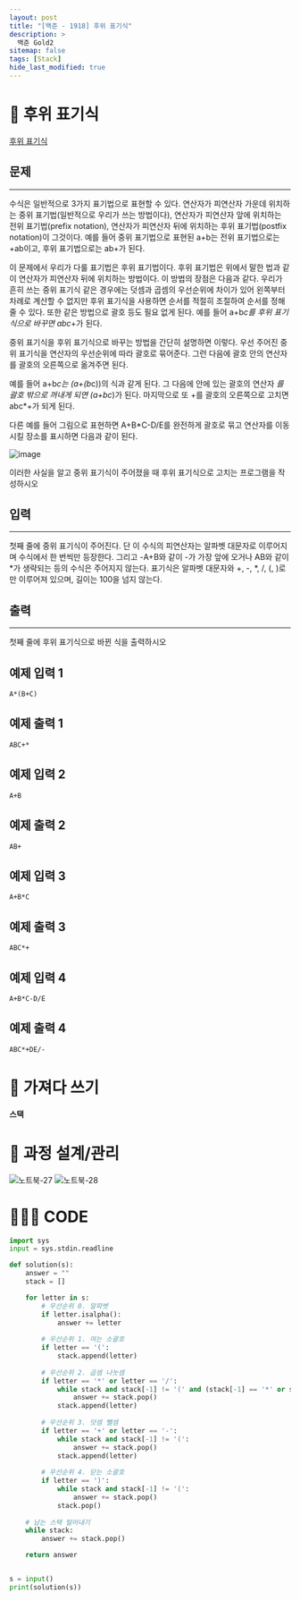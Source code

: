 ```yaml
---
layout: post
title: "[백준 - 1918] 후위 표기식"
description: >
  백준 Gold2
sitemap: false
tags: [Stack]
hide_last_modified: true
---
```

# 🟰 후위 표기식

[후위 표기식](https://www.acmicpc.net/problem/1918)

## 문제
---
수식은 일반적으로 3가지 표기법으로 표현할 수 있다. 연산자가 피연산자 가운데 위치하는 중위 표기법(일반적으로 우리가 쓰는 방법이다), 연산자가 피연산자 앞에 위치하는 전위 표기법(prefix notation), 연산자가 피연산자 뒤에 위치하는 후위 표기법(postfix notation)이 그것이다. 예를 들어 중위 표기법으로 표현된 a+b는 전위 표기법으로는 +ab이고, 후위 표기법으로는 ab+가 된다.

이 문제에서 우리가 다룰 표기법은 후위 표기법이다. 후위 표기법은 위에서 말한 법과 같이 연산자가 피연산자 뒤에 위치하는 방법이다. 이 방법의 장점은 다음과 같다. 우리가 흔히 쓰는 중위 표기식 같은 경우에는 덧셈과 곱셈의 우선순위에 차이가 있어 왼쪽부터 차례로 계산할 수 없지만 후위 표기식을 사용하면 순서를 적절히 조절하여 순서를 정해줄 수 있다. 또한 같은 방법으로 괄호 등도 필요 없게 된다. 예를 들어 a+b*c를 후위 표기식으로 바꾸면 abc*+가 된다.

중위 표기식을 후위 표기식으로 바꾸는 방법을 간단히 설명하면 이렇다. 우선 주어진 중위 표기식을 연산자의 우선순위에 따라 괄호로 묶어준다. 그런 다음에 괄호 안의 연산자를 괄호의 오른쪽으로 옮겨주면 된다.

예를 들어 a+b*c는 (a+(b*c))의 식과 같게 된다. 그 다음에 안에 있는 괄호의 연산자 *를 괄호 밖으로 꺼내게 되면 (a+bc*)가 된다. 마지막으로 또 +를 괄호의 오른쪽으로 고치면 abc*+가 되게 된다.

다른 예를 들어 그림으로 표현하면 A+B*C-D/E를 완전하게 괄호로 묶고 연산자를 이동시킬 장소를 표시하면 다음과 같이 된다.

![image](https://user-images.githubusercontent.com/87381146/181513566-ebe87f77-b164-4d74-838c-884e70838fbf.png)

이러한 사실을 알고 중위 표기식이 주어졌을 때 후위 표기식으로 고치는 프로그램을 작성하시오

## 입력
---
첫째 줄에 중위 표기식이 주어진다. 단 이 수식의 피연산자는 알파벳 대문자로 이루어지며 수식에서 한 번씩만 등장한다. 그리고 -A+B와 같이 -가 가장 앞에 오거나 AB와 같이 *가 생략되는 등의 수식은 주어지지 않는다. 표기식은 알파벳 대문자와 +, -, *, /, (, )로만 이루어져 있으며, 길이는 100을 넘지 않는다. 

## 출력
---
첫째 줄에 후위 표기식으로 바뀐 식을 출력하시오


## 예제 입력 1 

```
A*(B+C)
```

## 예제 출력 1 

```
ABC+*
```
## 예제 입력 2

```
A+B
```

## 예제 출력 2 

```
AB+
```
## 예제 입력 3 

```
A+B*C
```

## 예제 출력 3 

```
ABC*+
```
## 예제 입력 4 

```
A+B*C-D/E
```

## 예제 출력 4 

```
ABC*+DE/-
```

# 📖 가져다 쓰기

**스택**

# 📐 과정 설계/관리

![노트북-27](https://user-images.githubusercontent.com/88064555/182762510-c534453e-9980-49f5-8390-18d737ab6cd4.jpg)
![노트북-28](https://user-images.githubusercontent.com/88064555/182762500-af5424b6-d5a1-4bde-b373-16b16b7d526c.jpg)

# 👨🏻‍💻 CODE

```python
import sys
input = sys.stdin.readline

def solution(s):
    answer = ""
    stack = []

    for letter in s:
        # 우선순위 0. 알파벳
        if letter.isalpha():
            answer += letter
        
        # 우선순위 1. 여는 소괄호
        if letter == '(':
            stack.append(letter)
        
        # 우선순위 2. 곱셈 나눗셈
        if letter == '*' or letter == '/':
            while stack and stack[-1] != '(' and (stack[-1] == '*' or stack[-1] == '/'):
                answer += stack.pop()
            stack.append(letter)
        
        # 우선순위 3. 덧셈 뺄셈
        if letter == '+' or letter == '-':
            while stack and stack[-1] != '(':
                answer += stack.pop()
            stack.append(letter)
        
        # 우선순위 4. 닫는 소괄호
        if letter == ')':
            while stack and stack[-1] != '(':
                answer += stack.pop()
            stack.pop()
    
    # 남는 스택 털어내기
    while stack:
        answer += stack.pop()

    return answer


s = input()
print(solution(s))
```